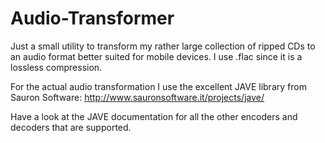 # Audio-Transformer

Just a small utility to transform my rather large collection of ripped CDs
to an audio format better suited for mobile devices.
I use .flac since it is a lossless compression.

For the actual audio transformation I use the excellent JAVE library from Sauron Software:
http://www.sauronsoftware.it/projects/jave/

Have a look at the JAVE documentation for all the other encoders and decoders
that are supported.

